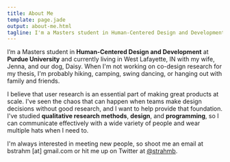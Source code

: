 ```yaml
---
title: About Me
template: page.jade
output: about-me.html
tagline: I'm a Masters student in Human-Centered Design and Development at Purdue University. I love <b>user research</b> and interaction design, and I can code as well.
---
```


I’m a Masters student in **Human-Centered Design and Development** at **Purdue University** and currently living in West Lafayette, IN with my wife, Jenna, and our dog, Daisy. When I'm not working on co-design research for my thesis, I'm probably hiking, camping, swing dancing, or hanging out with family and friends.

I believe that user research is an essential part of making great products at scale. I've seen the chaos that can happen when teams make design decisions without good research, and I want to help provide that foundation. I've studied **qualitative research methods**, **design**, and **programming**, so I can communicate effectively with a wide variety of people and wear multiple hats when I need to.

I'm always interested in meeting new people, so shoot me an email at bstrahm [at] gmail.com or hit me up on Twitter at [@strahmb](https://twitter.com/strahmb).
